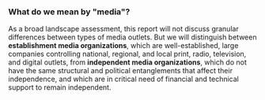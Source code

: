 ### What do we mean by "media"?

As a broad landscape assessment, this report will not discuss granular differences between types of media outlets. But we will distinguish between **establishment media organizations**, which are well-established, large companies controlling national, regional, and local print, radio, television, and digital outlets, from **independent media organizations**, which do not have the same structural and political entanglements that affect their independence, and which are in critical need of financial and technical support to remain independent.
